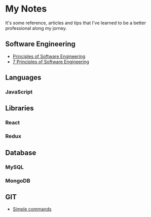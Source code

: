# My Notes

It's some reference, articles and tips that I've learned to be a better professional along my jorney. 

## Software Engineering
- [Principles of Software Engineering](https://www.d.umn.edu/~gshute/softeng/principles.html)
- [7 Principles of Software Engineering](http://nonsensecreativity.com/design/7-principles-of-software-engineering/)

## Languages
### JavaScript

## Libraries
### React
### Redux

## Database
### MySQL
### MongoDB

## GIT
- [Simple commands](https://github.com/jmlavoier/mynotes/blob/master/git.md)

